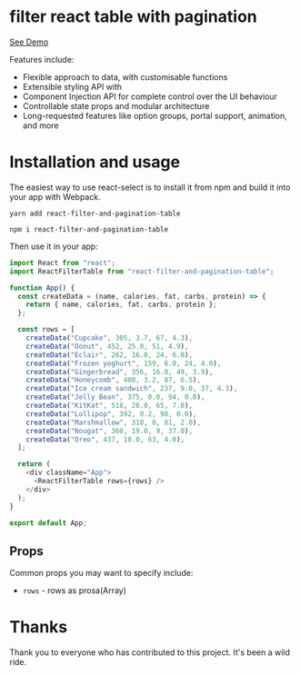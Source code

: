 # filter react table with pagination

[See Demo](https://react-table-filter-demo.netlify.app/)

Features include:

- Flexible approach to data, with customisable functions
- Extensible styling API with
- Component Injection API for complete control over the UI behaviour
- Controllable state props and modular architecture
- Long-requested features like option groups, portal support, animation, and more

# Installation and usage

The easiest way to use react-select is to install it from npm and build it into your app with Webpack.

```
yarn add react-filter-and-pagination-table
```

```
npm i react-filter-and-pagination-table
```

Then use it in your app:

```js
import React from "react";
import ReactFilterTable from "react-filter-and-pagination-table";

function App() {
  const createData = (name, calories, fat, carbs, protein) => {
    return { name, calories, fat, carbs, protein };
  };

  const rows = [
    createData("Cupcake", 305, 3.7, 67, 4.3),
    createData("Donut", 452, 25.0, 51, 4.9),
    createData("Eclair", 262, 16.0, 24, 6.0),
    createData("Frozen yoghurt", 159, 6.0, 24, 4.0),
    createData("Gingerbread", 356, 16.0, 49, 3.9),
    createData("Honeycomb", 408, 3.2, 87, 6.5),
    createData("Ice cream sandwich", 237, 9.0, 37, 4.3),
    createData("Jelly Bean", 375, 0.0, 94, 0.0),
    createData("KitKat", 518, 26.0, 65, 7.0),
    createData("Lollipop", 392, 0.2, 98, 0.0),
    createData("Marshmallow", 318, 0, 81, 2.0),
    createData("Nougat", 360, 19.0, 9, 37.0),
    createData("Oreo", 437, 18.0, 63, 4.0),
  ];

  return (
    <div className="App">
      <ReactFilterTable rows={rows} />
    </div>
  );
}

export default App;
```

## Props

Common props you may want to specify include:

- `rows` - rows as prosa(Array)

# Thanks

Thank you to everyone who has contributed to this project. It's been a wild ride.